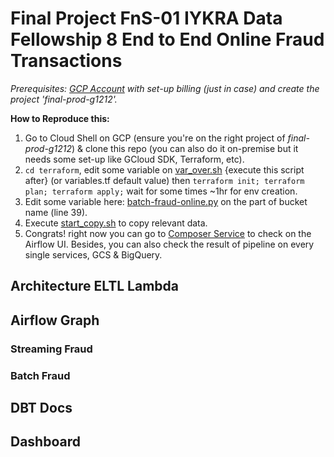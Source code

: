 # Final Project FnS-01 IYKRA Data Fellowship 8 End to End Online Fraud Transactions
 
*Prerequisites: [GCP Account](https://cloud.google.com/free-trial) with set-up billing (just in case) and create the project _'final-prod-g1212'_.*

**How to Reproduce this:**
1. Go to Cloud Shell on GCP (ensure you're on the right project of *final-prod-g1212*) & clone this repo (you can also do it on-premise but it needs some set-up like GCloud SDK, Terraform, etc).
2. `cd terraform`, edit some variable on [var_over.sh](https://github.com/devanisdwi/final_project_fns_01/blob/main/terraform/var_over.sh) {execute this script after} (or variables.tf default value) then `terraform init; terraform plan; terraform apply;` wait for some times ~1hr for env creation.
3. Edit some variable here: [batch-fraud-online.py](https://github.com/devanisdwi/final_project_fns_01/blob/main/dags/batch-fraud-online.py#L39) on the part of bucket name (line 39).
4. Execute [start_copy.sh](https://github.com/devanisdwi/final_project_fns_01/blob/main/terraform/start_copy.sh) to copy relevant data.
5. Congrats! right now you can go to [Composer Service](https://console.cloud.google.com/composer) to check on the Airflow UI. Besides, you can also check the result of pipeline on every single services, GCS & BigQuery.

## Architecture ELTL Lambda

## Airflow Graph
### Streaming Fraud
### Batch Fraud

## DBT Docs

## Dashboard
